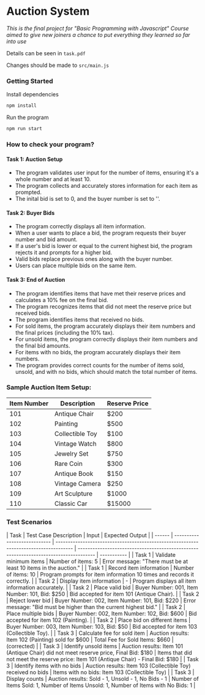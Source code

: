 # Auction System

_This is the final project for "Basic Programming with Javascript" Course aimed to give new joiners a chance to put everything they learned so far into use_

Details can be seen in `task.pdf`

Changes should be made to `src/main.js`

### Getting Started

Install dependencies

```bash
npm install
```

Run the program

```bash
npm run start
```

### How to check your program?

#### Task 1: Auction Setup

-   The program validates user input for the number of items, ensuring it's a whole number and at least 10.
-   The program collects and accurately stores information for each item as prompted.
-   The inital bid is set to 0, and the buyer number is set to ''.

#### Task 2: Buyer Bids

-   The program correctly displays all item information.
-   When a user wants to place a bid, the program requests their buyer number and bid amount.
-   If a user's bid is lower or equal to the current highest bid, the program rejects it and prompts for a higher bid.
-   Valid bids replace previous ones along with the buyer number.
-   Users can place multiple bids on the same item.

#### Task 3: End of Auction

-   The program identifies items that have met their reserve prices and calculates a 10% fee on the final bid.
-   The program recognizes items that did not meet the reserve price but received bids.
-   The program identifies items that received no bids.
-   For sold items, the program accurately displays their item numbers and the final prices (including the 10% tax).
-   For unsold items, the program correctly displays their item numbers and the final bid amounts.
-   For items with no bids, the program accurately displays their item numbers.
-   The program provides correct counts for the number of items sold, unsold, and with no bids, which should match the total number of items.

### Sample Auction Item Setup:

| Item Number | Description     | Reserve Price |
| ----------- | --------------- | ------------- |
| 101         | Antique Chair   | $200          |
| 102         | Painting        | $500          |
| 103         | Collectible Toy | $100          |
| 104         | Vintage Watch   | $800          |
| 105         | Jewelry Set     | $750          |
| 106         | Rare Coin       | $300          |
| 107         | Antique Book    | $150          |
| 108         | Vintage Camera  | $250          |
| 109         | Art Sculpture   | $1000         |
| 110         | Classic Car     | $15000        |

### Test Scenarios

| Task   | Test Case Description        | Input                                                                                 | Expected Output                                                                       |
| ------ | ---------------------------- | ------------------------------------------------------------------------------------- | ------------------------------------------------------------------------------------- | ----------- |
| Task 1 | Validate minimum items       | Number of items: 5                                                                    | Error message: "There must be at least 10 items in the auction."                      |
| Task 1 | Record item information      | Number of items: 10                                                                   | Program prompts for item information 10 times and records it correctly.               |
| Task 2 | Display item information     | -                                                                                     | Program displays all item information accurately.                                     |
| Task 2 | Place valid bid              | Buyer Number: 001, Item Number: 101, Bid: $250                                        | Bid accepted for item 101 (Antique Chair).                                            |
| Task 2 | Reject lower bid             | Buyer Number: 002, Item Number: 101, Bid: $220                                        | Error message: "Bid must be higher than the current highest bid."                     |
| Task 2 | Place multiple bids          | Buyer Number: 002, Item Number: 102, Bid: $600                                        | Bid accepted for item 102 (Painting).                                                 |
| Task 2 | Place bid on different items | Buyer Number: 003, Item Number: 103, Bid: $50                                         | Bid accepted for item 103 (Collectible Toy).                                          |
| Task 3 | Calculate fee for sold item  | Auction results: Item 102 (Painting) sold for $600                                    | Total Fee for Sold Items: $660                                                        | (corrected) |
| Task 3 | Identify unsold items        | Auction results: Item 101 (Antique Chair) did not meet reserve price, Final Bid: $180 | Items that did not meet the reserve price: Item 101 (Antique Chair) - Final Bid: $180 |
| Task 3 | Identify items with no bids  | Auction results: Item 103 (Collectible Toy) received no bids                          | Items with no bids: Item 103 (Collectible Toy)                                        |
| Task 3 | Display counts               | Auction results: Sold - 1, Unsold - 1, No Bids - 1                                    | Number of Items Sold: 1, Number of Items Unsold: 1, Number of Items with No Bids: 1   |
